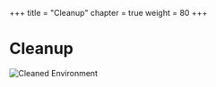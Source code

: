+++
title = "Cleanup"
chapter = true
weight = 80
+++

# Cleanup
![Cleaned Environment](/images/cleanup.svg)
